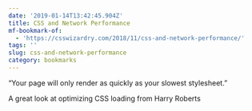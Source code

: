 ```yaml
---
date: '2019-01-14T13:42:45.904Z'
title: CSS and Network Performance
mf-bookmark-of:
  - 'https://csswizardry.com/2018/11/css-and-network-performance/'
tags: ''
slug: css-and-network-performance
category: bookmarks
---
```

“Your page will only render as quickly as your slowest stylesheet.”

A great look at optimizing CSS loading from Harry Roberts

